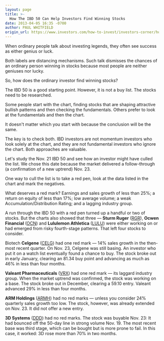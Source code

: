 ```yaml
---
layout: page
title: >-
  How The IBD 50 Can Help Investors Find Winning Stocks
date: 2013-04-05 16:35 -0700
author: PAUL WHITFIELD
origin_url: https://www.investors.com/how-to-invest/investors-corner/how-to-find-winning-stocks-for-investing
---
```





When ordinary people talk about investing legends, they often see success as either genius or luck.


Both labels are distancing mechanisms. Such talk dismisses the chances of an ordinary person winning in stocks because most people are neither geniuses nor lucky.


So, how does the ordinary investor find winning stocks?


The IBD 50 is a good starting point. However, it is not a buy list. The stocks need to be researched.




Some people start with the chart, finding stocks that are shaping attractive bullish patterns and then checking the fundamentals. Others prefer to look at the fundamentals and then the chart.


It doesn't matter which you start with because the conclusion will be the same.


The key is to check both. IBD investors are not momentum investors who look solely at the chart, and they are not fundamental investors who ignore the chart. Both approaches are valuable.


Let's study the Nov. 21 IBD 50 and see how an investor might have culled the list. We chose this date because the market delivered a follow-through (a confirmation of a new uptrend) Nov. 23.


One way to cull the list is to take a red pen, look at the data listed in the chart and mark the negatives.


What deserves a red mark? Earnings and sales growth of less than 25%; a return on equity of less than 17%; low average volume; a weak Accumulation/Distribution Rating; and a lagging industry group.


A run through the IBD 50 with a red pen turned up a handful or two of stocks. But the charts also showed that three — **Sturm Ruger** ([RGR](https://research.investors.com/quote.aspx?symbol=RGR)), **Ocwen Financial** ([OCN](https://research.investors.com/quote.aspx?symbol=OCN)) and **Lululemon Athletica** ([LULU](https://research.investors.com/quote.aspx?symbol=LULU)) were either working on or had emerged from risky fourth-stage patterns. That left four stocks to consider.


Biotech **Celgene** ([CELG](https://research.investors.com/quote.aspx?symbol=CELG)) had one red mark — 14% sales growth in the then-most recent quarter. On Nov. 23, Celgene was still basing. An investor who put it on a watch list eventually found a chance to buy. The stock broke out in early January, clearing an 81.34 buy point and advancing as much as 46% in less than four months.


**Valeant Pharmaceuticals** ([VRX](https://research.investors.com/quote.aspx?symbol=VRX)) had one red mark — its laggard industry group. When the market uptrend was confirmed, the stock was working on a base. The stock broke out in December, clearing a 59.10 entry. Valeant advanced 29% in less than four months.


**ARM Holdings** ([ARMH](https://research.investors.com/quote.aspx?symbol=ARMH)) had no red marks — unless you consider 24% quarterly sales growth too low. The stock, however, was already extended on Nov. 23. It did not offer a new entry.


**3D Systems** ([DDD](https://research.investors.com/quote.aspx?symbol=DDD)) had no red marks. The stock was buyable Nov. 23: It had bounced off the 50-day line in strong volume Nov. 19. The most recent base was third stage, which can be bought but is more prone to fail. In this case, it worked: 3D rose more than 70% in two months.




